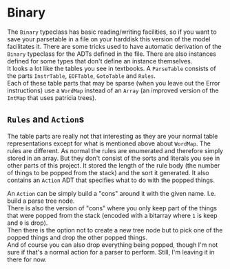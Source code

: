 Binary
======
The `Binary` typeclass has basic reading/writing facilities, so if you want to save your parsetable in a file on your harddisk this version of the model facilitates it. There are some tricks used to have automatic derivation of the `Binary` typeclass for the ADTs defined in the file. There are also instances defined for some types that don't define an instance themselves.  
It looks a lot like the tables you see in textbooks. A `ParseTable` consists of the parts `InstrTable`, `EOFTable`, `GotoTable` and `Rules`.  
Each of these table parts that may be sparse (when you leave out the Error instructions) use a `WordMap` instead of an `Array` (an improved version of the `IntMap` that uses patricia trees). 

`Rules` and `Action`s
---------------------
The table parts are really not that interesting as they are your normal table representations except for what is mentioned above about `WordMap`. The rules are different. As normal the rules are enumerated and therefore simply stored in an array. But they don't consist of the sorts and literals you see in other parts of this project. It stored the length of the rule body (the number of things to be popped from the stack) and the sort it generated. It also contains an `Action` ADT that specifies what to do with the popped things. 

An `Action` can be simply build a "cons" around it with the given name. I.e. build a parse tree node.  
There is also the version of "cons" where you only keep part of the things that were popped from the stack (encoded with a bitarray where `1` is keep and `0` is drop).  
Then there is the option not to create a new tree node but to pick one of the popped things and drop the other popped things.  
And of course you can also drop everything being popped, though I'm not sure if that's a normal action for a parser to perform. Still, I'm leaving it in there for now.  
